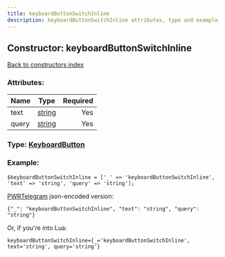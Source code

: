 ```yaml
---
title: keyboardButtonSwitchInline
description: keyboardButtonSwitchInline attributes, type and example
---
```

## Constructor: keyboardButtonSwitchInline  
[Back to constructors index](index.md)



### Attributes:

| Name     |    Type       | Required |
|----------|:-------------:|---------:|
|text|[string](../types/string.md) | Yes|
|query|[string](../types/string.md) | Yes|



### Type: [KeyboardButton](../types/KeyboardButton.md)


### Example:

```
$keyboardButtonSwitchInline = ['_' => 'keyboardButtonSwitchInline', 'text' => 'string', 'query' => 'string'];
```  

[PWRTelegram](https://pwrtelegram.xyz) json-encoded version:

```
{"_": "keyboardButtonSwitchInline", "text": "string", "query": "string"}
```


Or, if you're into Lua:  


```
keyboardButtonSwitchInline={_='keyboardButtonSwitchInline', text='string', query='string'}

```


